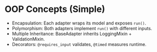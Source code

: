 # OOP Concepts (Simple)

- Encapsulation: Each adapter wraps its model and exposes `run()`.
- Polymorphism: Both adapters implement `run()` with different inputs.
- Multiple Inheritance: BaseAdapter inherits LoggingMixin + ValidationMixin.
- Decorators: `@requires_input` validates, `@timed` measures runtime.

